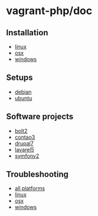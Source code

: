 # vagrant-php/doc

## Installation

 * [linux][1]
 * [osx][2]
 * [windows][3]

## Setups

 * [debian][4]
 * [ubuntu][5]

## Software projects

 * [bolt2][6]
 * [contao3][7]
 * [drupal7][8]
 * [lavarel5][9]
 * [symfony2][10]

## Troubleshooting

 * [all platforms][11]
 * [linux][12]
 * [osx][13]
 * [windows][14]

[1]: installation/linux.md
[2]: installation/osx.md
[3]: installation/windows.md

[4]: https://github.com/vagrant-php/debian
[5]: https://github.com/vagrant-php/ubuntu

[6]: https://github.com/vagrant-php/create-bolt2-project
[7]: https://github.com/vagrant-php/create-contao3-project
[8]: https://github.com/vagrant-php/create-drupal7-project
[9]: https://github.com/vagrant-php/create-lavarel5-project
[10]: https://github.com/vagrant-php/create-symfony2-project

[11]: troubleshooting/allplatforms.md
[12]: troubleshooting/linux.md
[13]: troubleshooting/osx.md
[14]: troubleshooting/windows.md
